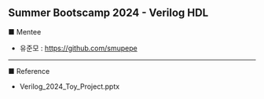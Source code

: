 Summer Bootscamp 2024 - Verilog HDL 
--- 

■ Mentee

* 유준모 : https://github.com/smupepe

---
■ Reference

* Verilog_2024_Toy_Project.pptx
